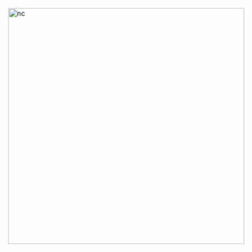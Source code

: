 <img width="481" alt="nc" src="https://user-images.githubusercontent.com/107073731/202040274-1c0c228d-4851-48d0-b55e-608c10025b7d.png">
